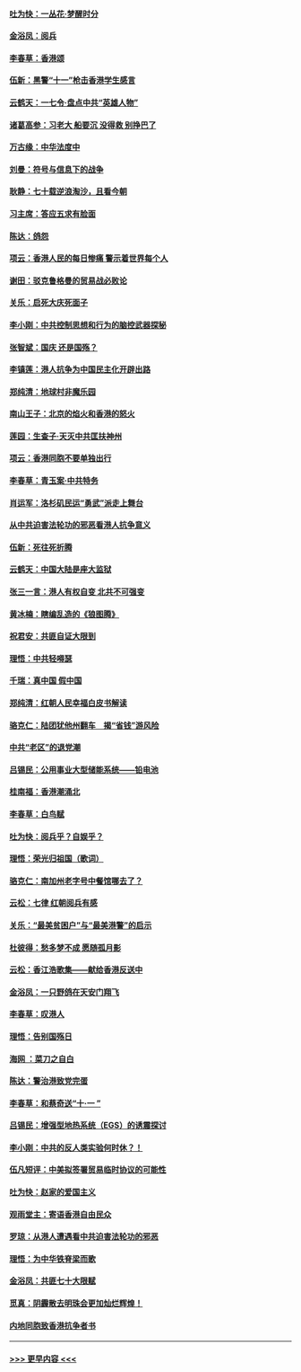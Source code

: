 #### [吐为快：一丛花‧梦醒时分](../pages/nsc993/n11567491.md?t=10041722) 
#### [金浴凤：阅兵](../pages/nsc993/n11567454.md?t=10041722) 
#### [李春草：香港颂](../pages/nsc993/n11567444.md?t=10041722) 
#### [伍新：黑警“十一”枪击香港学生感言](../pages/nsc993/n11567426.md?t=10041722) 
#### [云鹤天：一七令‧盘点中共“英雄人物”](../pages/nsc993/n11567091.md?t=10041722) 
#### [诸葛高参：习老大 船要沉 没得救 别挣巴了](../pages/nsc993/n11566976.md?t=10041722) 
#### [万古缘：中华法度中](../pages/nsc993/n11566726.md?t=10041722) 
#### [刘曼：符号与信息下的战争](../pages/nsc993/n11564655.md?t=10041722) 
#### [耿静：七十载逆浪淘沙，且看今朝](../pages/nsc993/n11564520.md?t=10041722) 
#### [习主席：答应五求有脸面](../pages/nsc993/n11563953.md?t=10041722) 
#### [陈达：鸽怨](../pages/nsc993/n11561879.md?t=10041722) 
#### [项云：香港人民的每日惨痛  警示着世界每个人](../pages/nsc993/n11559273.md?t=10041722) 
#### [谢田：驳克鲁格曼的贸易战必败论](../pages/nsc993/n11555840.md?t=10041722) 
#### [关乐：启死大庆死面子](../pages/nsc993/n11556823.md?t=10041722) 
#### [李小刚：中共控制思想和行为的脑控武器探秘](../pages/nsc993/n11556776.md?t=10041722) 
#### [张智斌：国庆  还是国殇？](../pages/nsc993/n11556617.md?t=10041722) 
#### [李镇莲：港人抗争为中国民主化开辟出路](../pages/nsc993/n11556570.md?t=10041722) 
#### [郑纯清：地球村非魔乐园](../pages/nsc993/n11555415.md?t=10041722) 
#### [南山王子：北京的焰火和香港的怒火](../pages/nsc993/n11555318.md?t=10041722) 
#### [莲园：生查子·天灭中共匡扶神州](../pages/nsc993/n11555302.md?t=10041722) 
#### [项云：香港同胞不要单独出行](../pages/nsc993/n11555276.md?t=10041722) 
#### [李春草：青玉案‧中共特务](../pages/nsc993/n11552356.md?t=10041722) 
#### [肖运军：洛杉矶民运“勇武”派走上舞台](../pages/nsc993/n11551595.md?t=10041722) 
#### [从中共迫害法轮功的邪恶看港人抗争意义](../pages/nsc993/n11540858.md?t=10041722) 
#### [伍新：死往死折腾](../pages/nsc993/n11550174.md?t=10041722) 
#### [云鹤天：中国大陆是座大监狱](../pages/nsc993/n11550155.md?t=10041722) 
#### [张三一言：港人有权自变 北共不可强变](../pages/nsc993/n11550132.md?t=10041722) 
#### [黄冰楠：瞎编乱造的《狼图腾》](../pages/nsc993/n11550082.md?t=10041722) 
#### [祝君安：共匪自证大限到](../pages/nsc993/n11550041.md?t=10041722) 
#### [理悟：中共轻嘚瑟](../pages/nsc993/n11547978.md?t=10041722) 
#### [千瑞：真中国 假中国](../pages/nsc993/n11547865.md?t=10041722) 
#### [郑纯清：红朝人民幸福白皮书解读](../pages/nsc993/n11547499.md?t=10041722) 
#### [骆克仁：陆团犹他州翻车　揭“省钱”游风险](../pages/nsc993/n11546977.md?t=10041722) 
#### [中共“老区”的退党潮](../pages/nsc993/n11545995.md?t=10041722) 
#### [吕锡民：公用事业大型储能系统——铅电池](../pages/nsc993/n11545701.md?t=10041722) 
#### [桂南福：香港潮涌北](../pages/nsc993/n11545682.md?t=10041722) 
#### [李春草：白鸟赋](../pages/nsc993/n11545663.md?t=10041722) 
#### [吐为快：阅兵乎？自娱乎？](../pages/nsc993/n11545625.md?t=10041722) 
#### [理悟：荣光归祖国（歌词）](../pages/nsc993/n11545616.md?t=10041722) 
#### [骆克仁：南加州老字号中餐馆哪去了？](../pages/nsc993/n11545120.md?t=10041722) 
#### [云松：七律 红朝阅兵有感](../pages/nsc993/n11542394.md?t=10041722) 
#### [关乐：“最美贫困户”与“最美港警”的启示](../pages/nsc993/n11542252.md?t=10041722) 
#### [杜彼得：愁多梦不成 愿随孤月影](../pages/nsc993/n11540296.md?t=10041722) 
#### [云松：香江浩歌集——献给香港反送中](../pages/nsc993/n11540149.md?t=10041722) 
#### [金浴凤：一只野鸽在天安门翔飞](../pages/nsc993/n11540280.md?t=10041722) 
#### [李春草：叹港人](../pages/nsc993/n11540119.md?t=10041722) 
#### [理悟：告别国殇日](../pages/nsc993/n11539610.md?t=10041722) 
#### [海网 ：菜刀之自白](../pages/nsc993/n11539597.md?t=10041722) 
#### [陈达：警治港致党完蛋](../pages/nsc993/n11538127.md?t=10041722) 
#### [李春草：和蔡奇送“十·一 ”](../pages/nsc993/n11537810.md?t=10041722) 
#### [吕锡民：增强型地热系统（EGS）的诱震探讨](../pages/nsc993/n11537765.md?t=10041722) 
#### [李小刚：中共的反人类实验何时休？！](../pages/nsc993/n11537669.md?t=10041722) 
#### [伍凡短评：中美拟签署贸易临时协议的可能性](../pages/nsc993/n11536773.md?t=10041722) 
#### [吐为快：赵家的爱国主义](../pages/nsc993/n11536750.md?t=10041722) 
#### [观雨堂主：寄语香港自由民众](../pages/nsc993/n11536735.md?t=10041722) 
#### [罗琼：从港人遭遇看中共迫害法轮功的邪恶](../pages/nsc993/n11507862.md?t=10041722) 
#### [理悟：为中华铁脊梁而歌](../pages/nsc993/n11534458.md?t=10041722) 
#### [金浴凤：共匪七十大限赋](../pages/nsc993/n11534434.md?t=10041722) 
#### [觅真：阴霾散去明珠会更加灿烂辉煌！](../pages/nsc993/n11531858.md?t=10041722) 
#### [内地同胞致香港抗争者书](../pages/nsc993/n11531645.md?t=10041722) 

----
#### [ >>> 更早内容 <<< ](../indexes/nsc993-earlier.md)

